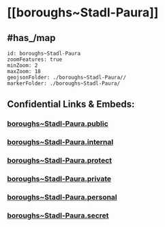# [[boroughs~Stadl-Paura]] 


## #has_/map  



```leaflet
id: boroughs~Stadl-Paura
zoomFeatures: true 
minZoom: 2 
maxZoom: 18
geojsonFolder: ./boroughs~Stadl-Paura//
markerFolder: ./boroughs~Stadl-Paura/
```




## Confidential Links & Embeds: 

### [boroughs~Stadl-Paura.public](/_public/\Earth\Continent\Europe\Europe~Central\Austria\Austrias_States\Oberösterreich\counties~OÖ\Wels\cities~Wels\Stadl-Pauraboroughs~Stadl-Paura.public.md) 

### [boroughs~Stadl-Paura.internal](/_internal/\Earth\Continent\Europe\Europe~Central\Austria\Austrias_States\Oberösterreich\counties~OÖ\Wels\cities~Wels\Stadl-Pauraboroughs~Stadl-Paura.internal.md) 

### [boroughs~Stadl-Paura.protect](/_protect/\Earth\Continent\Europe\Europe~Central\Austria\Austrias_States\Oberösterreich\counties~OÖ\Wels\cities~Wels\Stadl-Pauraboroughs~Stadl-Paura.protect.md) 

### [boroughs~Stadl-Paura.private](/_private/\Earth\Continent\Europe\Europe~Central\Austria\Austrias_States\Oberösterreich\counties~OÖ\Wels\cities~Wels\Stadl-Pauraboroughs~Stadl-Paura.private.md) 

### [boroughs~Stadl-Paura.personal](/_personal/\Earth\Continent\Europe\Europe~Central\Austria\Austrias_States\Oberösterreich\counties~OÖ\Wels\cities~Wels\Stadl-Pauraboroughs~Stadl-Paura.personal.md) 

### [boroughs~Stadl-Paura.secret](/_secret/\Earth\Continent\Europe\Europe~Central\Austria\Austrias_States\Oberösterreich\counties~OÖ\Wels\cities~Wels\Stadl-Pauraboroughs~Stadl-Paura.secret.md)

